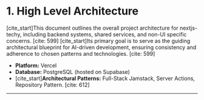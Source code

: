 # 1. High Level Architecture

[cite_start]This document outlines the overall project architecture for nextjs-techy, including backend systems, shared services, and non-UI specific concerns. [cite: 599] [cite_start]Its primary goal is to serve as the guiding architectural blueprint for AI-driven development, ensuring consistency and adherence to chosen patterns and technologies. [cite: 599]

* **Platform:** Vercel
* **Database:** PostgreSQL (hosted on Supabase)
* [cite_start]**Architectural Patterns:** Full-Stack Jamstack, Server Actions, Repository Pattern. [cite: 612]

---